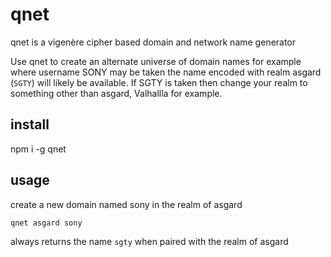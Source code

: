 # qnet
qnet is a vigenère cipher based domain and network name generator

Use qnet to create an alternate universe of domain names for example where username SONY may be taken the name encoded with realm asgard (```SGTY```) will likely be available. If SGTY is taken then change your realm to something other than asgard, Valhallla for example.

## install

npm i -g qnet

## usage

create a new domain named sony in the realm of asgard

```bash
qnet asgard sony
```
always returns the name
```sgty```
when paired with the realm of asgard
